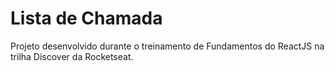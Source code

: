 # Lista de Chamada
Projeto desenvolvido durante o treinamento de Fundamentos do ReactJS na trilha Discover da Rocketseat.


